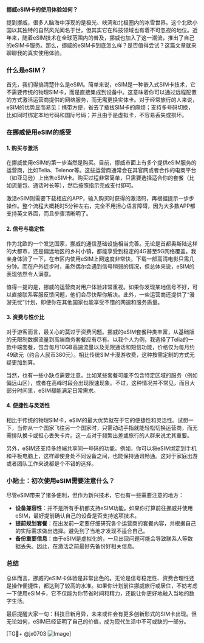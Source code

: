 **挪威eSIM卡的使用体验如何？**

提到挪威，很多人脑海中浮现的是极光、峡湾和北极圈内的冰雪世界。这个北欧小国以其独特的自然风光闻名于世，但其实它在科技领域也有着不可忽视的地位。近年来，随着eSIM技术在全球范围内的普及，挪威也加入了这一潮流，推出了自己的eSIM卡服务。那么，挪威的eSIM卡到底怎么样？是否值得尝试？这篇文章就来聊聊我的真实使用体验。

### 什么是eSIM？

首先，我们得搞清楚什么是eSIM。简单来说，eSIM是一种嵌入式SIM卡技术，它不需要传统的物理SIM卡，而是直接集成到设备中。这意味着你可以通过远程配置的方式激活运营商提供的网络服务，而无需更换实体卡。对于经常旅行的人来说，eSIM的优势显而易见：携带方便，省去了插拔SIM卡的麻烦；支持多号码切换，比如同时绑定本地号码和国际号码；并且由于是虚拟卡，不容易丢失或损坏。

### 在挪威使用eSIM的感受

#### 1. **购买与激活**
在挪威使用eSIM的第一步当然是购买。目前，挪威市面上有多个提供eSIM服务的运营商，比如Telia、Telenor等。这些运营商通常会在其官网或者合作的电商平台（如亚马逊）上出售eSIM卡。购买过程非常简单，只需要选择适合你的套餐（比如流量包、通话时长等），然后按照指示完成支付即可。

激活eSIM则需要下载相应的APP，输入购买时获得的激活码，再根据提示一步步操作。整个流程大概耗时5分钟左右，完全不用担心语言障碍，因为大多数APP都支持英文界面，而且步骤清晰明了。

#### 2. **信号与稳定性**
作为北欧的一个发达国家，挪威的通信基础设施相当完善。无论是首都奥斯陆这样的大都市，还是偏远地区的乡村小镇，都能享受到稳定的4G甚至5G网络覆盖。我亲身体验了一下，在市区内使用eSIM上网速度非常快，下载一部高清电影只需几分钟。而在户外徒步时，虽然偶尔会遇到信号稍弱的情况，但总体来说，eSIM的表现依然令人满意。

值得一提的是，挪威的运营商对用户体验非常重视。如果你发现某地信号不好，可以直接联系客服反馈问题，他们会尽快帮你解决。此外，一些运营商还提供了“漫游无忧”计划，即便你在其他国家也能享受不错的网速和服务质量。

#### 3. **资费与性价比**
对于游客而言，最关心的莫过于资费问题。挪威的eSIM套餐种类丰富，从基础版的无限制数据流量到高端商务套餐应有尽有。以我个人为例，我选择了Telia的一款中端套餐，包含每月10GB高速流量以及无限通话和短信功能，价格仅为每月约49欧元（约合人民币380元）。相比传统SIM卡漫游收费，这种按需定制的方式无疑更加划算。

当然，也有一些小缺点需要注意。比如某些套餐可能不包含特定区域的服务（例如偏远山区），或者在高峰时段会出现限速现象。不过，这种情况并不常见，而且大部分时间里，eSIM都能满足日常需求。

#### 4. **便捷性与灵活性**
相比于传统的物理SIM卡，eSIM的最大优势就在于它的便捷性和灵活性。试想一下，当你从一个国家飞往另一个国家时，只需动动手指就能轻松切换运营商，而无需排队换卡或担心丢失卡片。这一点对于频繁出差或旅行的人群来说尤其重要。

另外，eSIM还支持多终端共享同一号码的功能。例如，你可以将eSIM绑定到手机和平板电脑上，这样即使身处不同设备之间，也能保持通讯畅通。这对于家庭出游或者团队工作来说都是个不错的选择。

### 小贴士：初次使用eSIM需要注意什么？

尽管eSIM带来了诸多便利，但作为新兴技术，它也有一些需要注意的地方：

- **设备兼容性**：并不是所有手机都支持eSIM功能。如果你打算前往挪威并使用eSIM，最好提前确认自己的设备是否支持这项技术。
- **提前规划套餐**：在出发前一定要仔细研究各个运营商的套餐内容，并根据自己的实际需求做出选择。避免到了当地才发现不适合自己。
- **备份重要信息**：由于eSIM是虚拟化的，一旦出现问题可能会导致联系人等数据丢失。因此，在激活之前最好先备份好相关信息。

### 总结

总体而言，挪威的eSIM卡体验是非常出色的。无论是信号稳定性、资费合理性还是操作便捷性，都达到了较高的水准。如果你计划前往挪威旅行或居住，不妨考虑一下使用eSIM卡，它不仅能为你节省时间和精力，还能让你更好地融入当地的数字生活。

最后提醒大家一句：科技日新月异，未来或许会有更多创新形式的SIM卡出现。但无论如何，eSIM已经证明了自己的价值，成为现代生活中不可或缺的一部分。

[TG💪+ @jx0703 ![Image](https://github.com/user-attachments/assets/dbca1d08-cadb-493c-b0ec-ad6f7a83f270)]